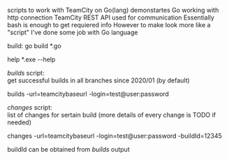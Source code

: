 scripts to work with TeamCity on Go(lang)
demonstartes Go working with http connection
TeamCity REST API used for communication
Essentially bash is enough to get requiered info
However to make look more like a "script" I've done some job with Go language

build: 
go build *.go 

help
*.exe --help

*builds* script:  
get successful builds in all branches since 2020/01 (by default)

builds -url=teamcitybaseurl -login=test@user:password  

*changes* script:  
list of changes for sertain build (more details of every change is TODO if needed)

changes -url=teamcitybaseurl -login=test@user:password -buildId=12345

buildId can be obtained from *builds* output

